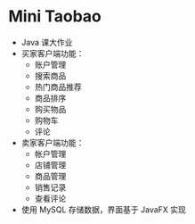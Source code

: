 # Mini Taobao

- Java 课大作业
- 买家客户端功能：
  - 账户管理
  - 搜索商品
  - 热门商品推荐
  - 商品排序
  - 购买物品
  - 购物车
  - 评论
- 卖家客户端功能：
  - 帐户管理
  - 店铺管理
  - 商品管理
  - 销售记录
  - 查看评论
- 使用 MySQL 存储数据，界面基于 JavaFX 实现